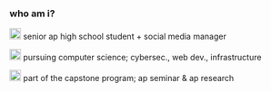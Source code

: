 ### who am i?
<img src="https://66.media.tumblr.com/ec7846fff3ee4b06ab26a686a3440738/tumblr_mjokr89jSG1rfjowdo1_500.gif" width="20" height="20"> senior ap high school student + social media manager
 
<img src="https://64.media.tumblr.com/94e1715ff5312e7c45e268dab49e9362/tumblr_pioghrx7UL1v8hxmso1_500.gif" width="20" height="20"> pursuing computer science; cybersec., web dev., infrastructure

<img src="https://i.pinimg.com/originals/25/1d/49/251d49935a0566be9ec2b29bde7ddfc7.gif" width="20" height="20"> part of the capstone program; ap seminar & ap research
